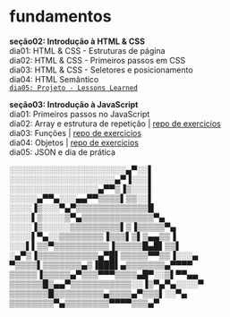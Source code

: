 # fundamentos

**seção02: Introdução à HTML & CSS**  
dia01: HTML & CSS - Estruturas de página  
dia02: HTML & CSS - Primeiros passos em CSS  
dia03: HTML & CSS - Seletores e posicionamento  
dia04: HTML Semântico  
[`dia05: Projeto - Lessons Learned`](https://github.com/CalebeLAR/lessons_learned)

**seção03: Introdução à JavaScript**  
dia01: Primeiros passos no JavaScript  
dia02: Array e estrutura de repetição | [repo de exercicios](https://github.com/CalebeLAR/trybe_exercises/tree/fundamentals.section03.day02)  
dia03: Funções | [repo de exercicios](https://github.com/CalebeLAR/trybe_exercises/tree/fundamentals.section03.day03)  
dia04: Objetos | [repo de exercicios](https://github.com/CalebeLAR/trybe_exercises/tree/fundamentals.section03.day04)  
dia05: JSON e dia de prática  

░░░░░░░░░░░░░░░░░░░░░▄▀░░▌  
░░░░░░░░░░░░░░░░░░░▄▀▐░░░▌  
░░░░░░░░░░░░░░░░▄▀▀▒▐▒░░░▌  
░░░░░▄▀▀▄░░░▄▄▀▀▒▒▒▒▌▒▒░░▌  
░░░░▐▒░░░▀▄▀▒▒▒▒▒▒▒▒▒▒▒▒▒█  
░░░░▌▒░░░░▒▀▄▒▒▒▒▒▒▒▒▒▒▒▒▒▀▄  
░░░░▐▒░░░░░▒▒▒▒▒▒▒▒▒▌▒▐▒▒▒▒▒▀▄  
░░░░▌▀▄░░▒▒▒▒▒▒▒▒▐▒▒▒▌▒▌▒▄▄▒▒▐  
░░░▌▌▒▒▀▒▒▒▒▒▒▒▒▒▒▐▒▒▒▒▒█▄█▌▒▒▌  
░▄▀▒▐▒▒▒▒▒▒▒▒▒▒▒▄▀█▌▒▒▒▒▒▀▀▒▒▐░░░▄  
▀▒▒▒▒▌▒▒▒▒▒▒▒▄▒▐███▌▄▒▒▒▒▒▒▒▄▀▀▀▀  
▒▒▒▒▒▐▒▒▒▒▒▄▀▒▒▒▀▀▀▒▒▒▒▄█▀░░▒▌▀▀▄▄  
▒▒▒▒▒▒█▒▄▄▀▒▒▒▒▒▒▒▒▒▒▒░░▐▒▀▄▀▄░░░░▀  
▒▒▒▒▒▒▒█▒▒▒▒▒▒▒▒▒▄▒▒▒▒▄▀▒▒▒▌░░▀▄  
▒▒▒▒▒▒▒▒▀▄▒▒▒▒▒▒▒▒▀▀▀▀▒▒▒▄▀  
